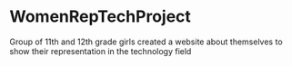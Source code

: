 # WomenRepTechProject
Group of 11th and 12th grade girls created a website about themselves to show their representation in the technology field
